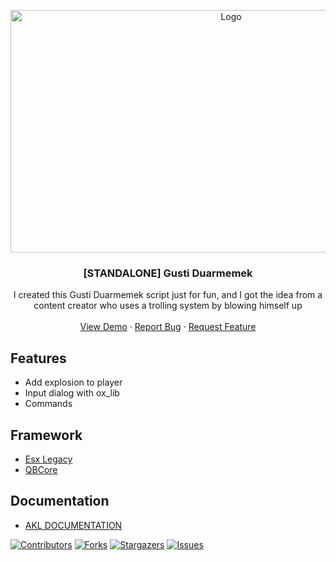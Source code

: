 <p align="center">
  <a href="https://github.com/Gustiagung19/gusti-duarmemek" target="_blank">
    <img src="https://forum-cfx-re.akamaized.net/original/5X/1/4/d/b/14db60a6964cfffb7b22614a2d450be3353d68c9.jpeg" alt="Logo" width="690" height="388">
  </a>
</p>
<h3 align="center">[STANDALONE] Gusti Duarmemek</h3>
<p align="center">
  I created this Gusti Duarmemek script just for fun, and I got the idea from a content creator who uses a trolling system by blowing himself up
  <br />
  <br />
  <a href="https://youtu.be/0UWSPO28SHI">View Demo</a>
  ·
  <a href="https://github.com/Gustiagung19/gusti-duarmemek/issues">Report Bug</a>
  ·
  <a href="https://github.com/Gustiagung19/gusti-duarmemek/issues">Request Feature</a>
</p>

## Features
- Add explosion to player
- Input dialog with ox_lib
- Commands

## Framework
- [Esx Legacy](https://github.com/esx-framework/esx_core)
- [QBCore](https://github.com/qbcore-framework/qb-core)

## Documentation
- [AKL DOCUMENTATION](https://aklgaming.gitbook.io/documentation/gusti-resources/gusti-duarmemek)

[![Contributors][contributors-shield]][contributors-url]
[![Forks][forks-shield]][forks-url]
[![Stargazers][stars-shield]][stars-url]
[![Issues][issues-shield]][issues-url]

[contributors-shield]: https://img.shields.io/github/contributors/Gustiagung19/gusti-duarmemek.svg?style=for-the-badge
[contributors-url]: https://github.com/Gustiagung19/gusti-duarmemek/graphs/contributors
[forks-shield]: https://img.shields.io/github/forks/Gustiagung19/gusti-duarmemek.svg?style=for-the-badge
[forks-url]: https://github.com/Gustiagung19/gusti-duarmemek/network/members
[stars-shield]: https://img.shields.io/github/stars/Gustiagung19/gusti-duarmemek.svg?style=for-the-badge
[stars-url]: https://github.com/Gustiagung19/gusti-duarmemek/stargazers
[issues-shield]: https://img.shields.io/github/issues/Gustiagung19/gusti-duarmemek.svg?style=for-the-badge
[issues-url]: https://github.com/Gustiagung19/gusti-duarmemek/issues